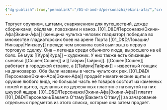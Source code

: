 ```yaml
---
{"dg-publish":true,"permalink":"/01-d-and-d/personazhi/ekini-afa/","created":"2024-11-09T09:06:49.978+03:00","updated":"2023-12-26T14:53:55.093+03:00"}
---
```



Торгует оружием, щитами, снаряжением для путешествий, дожде сборниками, сёдлами, повозками и каноэ. 
[[01_D&D/Персонажи/Экини-Афа\|Экини-Афа]] (женщина чультка человек гладиатор) победила во множестве гладиаторских боев на арене Порта [[01_D&D/Локации/Нинзару\|Нинзару]] прежде чем вложила свой выигрыш в первую торговую сделку. Она – легенда среди обычного люда, выросшего на её боях. Её муж [[Кура\|Кура]] – художник. У них также есть близнецы-сыновья [[Сошен\|Сошен]] и [[Тайрик\|Тайрик]]. [[Сошен\|Сошен]] работает в городской страже, а [[Тайрик\|Тайрик]] – известный гонщик на динозаврах. Оба были названы в честь чультских рек. [[01_D&D/Персонажи/Экини-Афа\|Экини-Афа]] продаёт немагические щиты и оружие любого вида, но большая часть её товаров состоит из каменных ножей и щитов, сделанных из деревянных пластин с натянутой на них шкурой ящера. [[01_D&D/Персонажи/Экини-Афа\|Экини-Афа]] платит [[01_D&D/Персонажи/Ваканга О’таму\|Ваканга О’таму]] за зачарование отдельных предметов из этого списка, которые она затем продаёт.